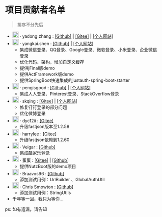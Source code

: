 # 项目贡献者名单

> 排序不分先后

- <img src="https://avatar.gitee.com/uploads/99/784199_yadong.zhang.png!avatar100?1462325358" width="20"> · yadong.zhang :  <a href="https://github.com/zhangyd-c" target="_blank">[Github]</a> | <a href="https://gitee.com/yadong.zhang" target="_blank">[Gitee]</a> | <a href="https://www.zhyd.me" target="_blank">[个人网站]</a>
- <img src="https://avatars0.githubusercontent.com/u/10429917?s=460&v=4" width="20"> · yangkai.shen :  <a href="https://github.com/xkcoding" target="_blank">[Github]</a> | <a href="https://xkcoding.com" target="_blank">[个人网站]</a>    
  - 集成微信登录、QQ登录、Google登录、微软登录、小米登录、企业微信登录
  - 优化代码、架构，增加自定义缓存
  - 提供jFinal版demo
  - 提供ActFramework版demo
  - 提供SpringBoot快速集成的justauth-spring-boot-starter
- <img src="https://avatars2.githubusercontent.com/u/2988765?s=115&v=4" width="20"> · pengisgood :  <a href="https://github.com/pengisgood" target="_blank">[Github]</a> | <a href="https://pengisgood.github.io" target="_blank">[个人网站]</a>
  - 集成人人登录、Pinterest登录、StackOverflow登录
- <img src="https://avatar.gitee.com/uploads/51/1651_dolphinboy.png!avatar100?1479346570" width="20"> · skqing :  <a href="https://gitee.com/skqing" target="_blank">[Gitee]</a> | <a href="https://my.oschina.net/dolphinboy" target="_blank">[个人网站]</a>    
  - 修复钉钉登录的部分问题
  - 优化微博登录
- <img src="https://avatars1.githubusercontent.com/u/47110161?s=88&v=4" width="20"> · dyc12ii :  <a href="https://github.com/dyc12ii" target="_blank">[Gitee]</a>
  - 升级fastjson版本至1.2.58
- <img src="https://gitee.com/uploads/22/4981222_harryleexyz.png?1556524275" width="20"> · harrylee :  <a href="https://gitee.com/harryleexyz" target="_blank">[Gitee]</a>
  - 升级fastjson依赖到1.2.60
- <img src="https://avatars3.githubusercontent.com/u/32814990?s=460&v=4" width="20"> · Veigar :  <a href="https://github.com/wuweiqi1993" target="_blank">[Github]</a>
  -  集成酷家乐登录
- <img src="https://avatar.gitee.com/uploads/24/1280924_TopCoderMyDream.png!avatar200?1523763232" width="20"> · 蛋蛋 :  <a href="https://gitee.com/TopCoderMyDream" target="_blank">[Gitee]</a> | <a href="https://github.com/EggsBlue" target="_blank">[Github]</a>
  -  提供NutzBoot版的demo项目
- <img src="https://avatars0.githubusercontent.com/u/35978114?s=180&v=4" width="20"> · Braavos96 :  <a href="https://github.com/Braavos96" target="_blank">[Github]</a>
  -  添加测试用例：UrlBuilder 、GlobalAuthUtil 
- <img src="https://avatars0.githubusercontent.com/u/283483?s=180&v=4" width="20"> · Chris Smowton :  <a href="https://github.com/smowton" target="_blank">[Github]</a>
  -  添加测试用例：StringUtils
- 千年等一回，我只为等你...

ps: 如有遗漏，请告知
